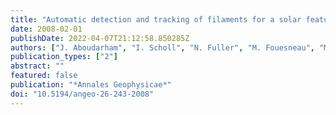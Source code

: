 ```yaml
---
title: "Automatic detection and tracking of filaments for a solar feature database"
date: 2008-02-01
publishDate: 2022-04-07T21:12:58.850285Z
authors: ["J. Aboudarham", "I. Scholl", "N. Fuller", "M. Fouesneau", "M. Galametz", "F. Gonon", "A. Maire", "Y. Leroy"]
publication_types: ["2"]
abstract: ""
featured: false
publication: "*Annales Geophysicae*"
doi: "10.5194/angeo-26-243-2008"
---
```


